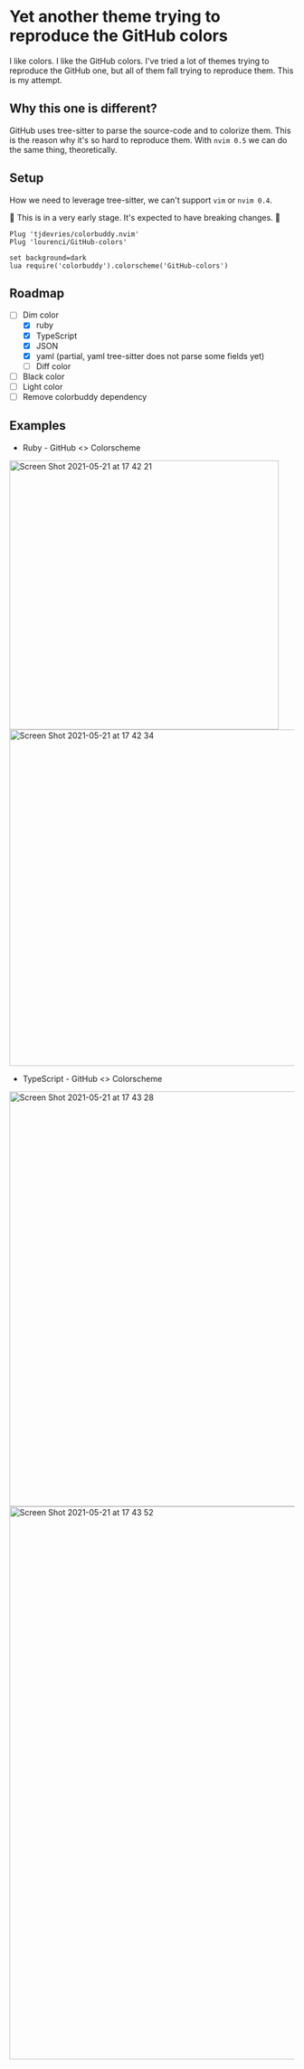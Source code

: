# Yet another theme trying to reproduce the GitHub colors

I like colors. I like the GitHub colors. I've tried a lot of themes trying to reproduce the GitHub one, but all of them fall trying to reproduce them. This is my attempt.

## Why this one is different?

GitHub uses tree-sitter to parse the source-code and to colorize them. This is the reason why it's so hard to reproduce them. With `nvim 0.5` we can do the same thing, theoretically.

## Setup

How we need to leverage tree-sitter, we can't support `vim` or `nvim 0.4`.

🚧 This is in a very early stage. It's expected to have breaking changes. 🚧

```
Plug 'tjdevries/colorbuddy.nvim'
Plug 'lourenci/GitHub-colors'

set background=dark
lua require('colorbuddy').colorscheme('GitHub-colors')
```

## Roadmap

- [ ] Dim color
  - [x] ruby
  - [x] TypeScript
  - [x] JSON
  - [x] yaml (partial, yaml tree-sitter does not parse some fields yet)
  - [ ] Diff color
- [ ] Black color
- [ ] Light color
- [ ] Remove colorbuddy dependency

## Examples

* Ruby - GitHub <> Colorscheme
<img width="476" alt="Screen Shot 2021-05-21 at 17 42 21" src="https://user-images.githubusercontent.com/2339362/119196316-58880980-ba5c-11eb-804e-6a196b2a7943.png">
<img width="595" alt="Screen Shot 2021-05-21 at 17 42 34" src="https://user-images.githubusercontent.com/2339362/119196323-5aea6380-ba5c-11eb-841c-46ac871c703e.png">

* TypeScript - GitHub <> Colorscheme
<img width="734" alt="Screen Shot 2021-05-21 at 17 43 28" src="https://user-images.githubusercontent.com/2339362/119196357-69d11600-ba5c-11eb-840f-65c84122aea5.png">
<img width="978" alt="Screen Shot 2021-05-21 at 17 43 52" src="https://user-images.githubusercontent.com/2339362/119196372-6e95ca00-ba5c-11eb-91ed-58a655d89ee1.png">
